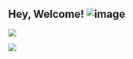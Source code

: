 ## Hey, Welcome! ![image](https://github.com/memte/memte/assets/63320170/f638194b-ae02-4f63-bf70-8c10ee123fde)
[![](https://lanyard-profile-readme.vercel.app/api/690634258691391589)](https://discord.com/users/690634258691391589)

![](https://komarev.com/ghpvc/?username=memte&color=c50808)
